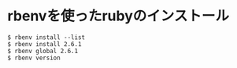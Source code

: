 # rbenvを使ったrubyのインストール

```
$ rbenv install --list
$ rbenv install 2.6.1
$ rbenv global 2.6.1
$ rbenv version
```
